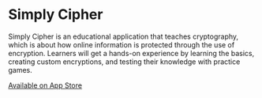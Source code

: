 # Simply Cipher

Simply Cipher is an educational application that teaches cryptography, which is about how online information is protected through the use of encryption. Learners will get a hands-on experience by learning the basics, creating custom encryptions, and testing their knowledge with practice games.

[Available on App Store](https://apps.apple.com/us/app/simply-cipher/id6450921028)
